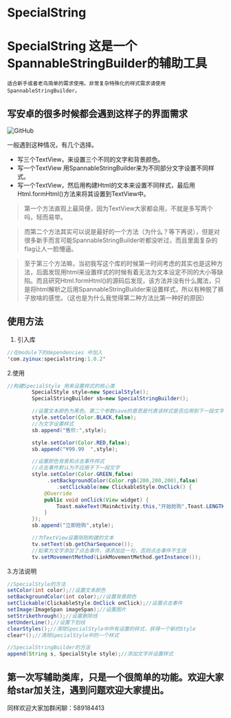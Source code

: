 # SpecialString
# SpecialString 这是一个SpannableStringBuilder的辅助工具
    适合新手或者老鸟简单的需求使用。非常复杂特殊化的样式需求请使用SpannableStringBuilder。
## 写安卓的很多时候都会遇到这样子的界面需求
![GitHub](http://pdy1qf1ru.bkt.clouddn.com/1536110360.jpg )

一般遇到这种情况，有几个选择。
- 写三个TextView，来设置三个不同的文字和背景颜色。
- 写一个TextView 用SpannableStringBuilder来为不同部分文字设置不同样式。
- 写一个TextView，然后用构建Html的文本来设置不同样式，最后用Html.formHtml()方法来将其设置到TextView中。

> 第一个方法直观上最简便，因为TextView大家都会用，不就是多写两个吗，轻而易举。

>而第二个方法其实可以说是最好的一个方法（为什么？等下再说），但是对很多新手而言可能SpannableStringBuilder听都没听过，而且里面复杂的flag让人一脸懵逼。

> 至于第三个方法嘛，当初我写这个库的时候第一时间考虑的其实也是这种方法，后面发现用html来设置样式的时候有着无法为文本设定不同的大小等缺陷。而且研究Html.formHtml()的源码后发现，该方法并没有什么魔法，只是将html解析之后用SpannableStringBuilder来设置样式，所以有种脱了裤子放啥的感觉。（这也是为什么我觉得第二种方法比第一种好的原因）

## 使用方法
1. 引入库
```java
//在module下的dependencies 中加入
'com.zyinux:specialstring:1.0.2'
```
2.使用
```java
//构建SpecialStyle 用来设置样式的核心类
        SpecialStyle style=new SpecialStyle();
        SpecialStringBuilder sb=new SpecialStringBuilder();

        //设置文本颜色为黑色。第二个参数save的意思是代表该样式是否应用到下一段文字，如果不传则为true
        style.setColor(Color.BLACK,false);
        //为文字设置样式
        sb.append("售价:",style);

        style.setColor(Color.RED,false);
        sb.append("¥99.99  ",style);

        //设置颜色背景和点击事件样式
        //点击事件默认为不应用于下一段文字
        style.setColor(Color.GREEN,false)
             .setBackgroundColor(Color.rgb(200,200,200),false)
                .setClickable(new ClickableStyle.OnClick() {
            @Override
            public void onClick(View widget) {
                Toast.makeText(MainActivity.this,"开始抢购",Toast.LENGTH_SHORT).show();
            }
        });
        sb.append("立即抢购",style);

        //为TextView设置刚刚构建的文本
        tv.setText(sb.getCharSequence());
        //如果为文字添加了点击事件，请添加这一句，否则点击事件不生效
        tv.setMovementMethod(LinkMovementMethod.getInstance());
```
3.方法说明
```java
//SpecialStyle的方法
setColor(int color);//设置文本颜色
setBackgroundColor(int color);//设置背景颜色
setClickable(ClickableStyle.OnClick onClick);//设置点击事件
setImage(ImageSpan imageSpan);//设置图片
setStrikethrough();//设置删除线
setUnderLine();//设置下划线
clearStyles();//清除SpecialStyle中所有设置的样式，获得一个新的Style
clear*();//清除SpecialStyle中的一个样式

//SpecialStringBuilder的方法
append(String s, SpecialStyle style);//添加文字并设置样式
```

## 第一次写辅助类库，只是一个很简单的功能。欢迎大家给star加关注，遇到问题欢迎大家提出。
同样欢迎大家加群闲聊：589184413
